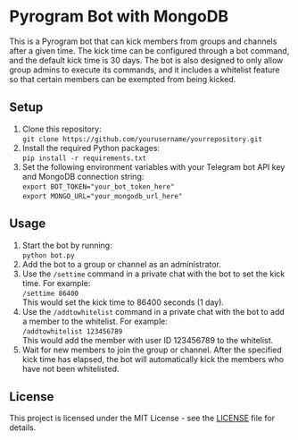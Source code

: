 <h1>Pyrogram Bot with MongoDB</h1>

<p>This is a Pyrogram bot that can kick members from groups and channels after a given time. The kick time can be configured through a bot command, and the default kick time is 30 days. The bot is also designed to only allow group admins to execute its commands, and it includes a whitelist feature so that certain members can be exempted from being kicked.</p>

<h2>Setup</h2>

<ol>
  <li>Clone this repository:<br>
    <code>git clone https://github.com/yourusername/yourrepository.git</code></li>

  <li>Install the required Python packages:<br>
    <code>pip install -r requirements.txt</code></li>

  <li>Set the following environment variables with your Telegram bot API key and MongoDB connection string:<br>
    <code>export BOT_TOKEN="your_bot_token_here"</code><br>
    <code>export MONGO_URL="your_mongodb_url_here"</code></li>
</ol>

<h2>Usage</h2>

<ol>
  <li>Start the bot by running:<br>
    <code>python bot.py</code></li>

  <li>Add the bot to a group or channel as an administrator.</li>

  <li>Use the <code>/settime</code> command in a private chat with the bot to set the kick time. For example:<br>
    <code>/settime 86400</code><br>
    This would set the kick time to 86400 seconds (1 day).</li>

  <li>Use the <code>/addtowhitelist</code> command in a private chat with the bot to add a member to the whitelist. For example:<br>
    <code>/addtowhitelist 123456789</code><br>
    This would add the member with user ID 123456789 to the whitelist.</li>

  <li>Wait for new members to join the group or channel. After the specified kick time has elapsed, the bot will automatically kick the members who have not been whitelisted.</li>
</ol>

<h2>License</h2>

<p>This project is licensed under the MIT License - see the <a href="LICENSE">LICENSE</a> file for details.</p>
